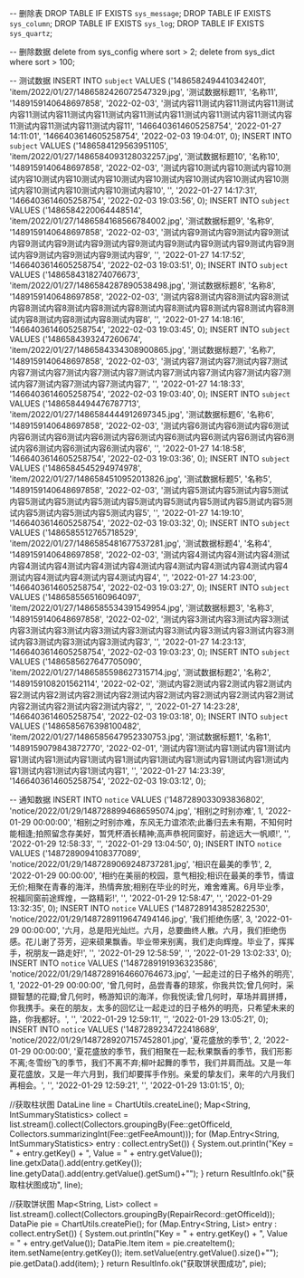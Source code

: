 -- 删除表
DROP TABLE IF EXISTS `sys_message`;
DROP TABLE IF EXISTS `sys_column`;
DROP TABLE IF EXISTS `sys_log`;
DROP TABLE IF EXISTS `sys_quartz`;

-- 删除数据
delete from sys_config where sort > 2;
delete from sys_dict where sort > 100;

-- 测试数据
INSERT INTO `subject` VALUES ('1486582494410342401', 'item/2022/01/27/1486582426072547329.jpg', '测试数据标题11', '名称11', '1489159140648697858', '2022-02-03', '测试内容11测试内容11测试内容11测试内容11测试内容11测试内容11测试内容11测试内容11测试内容11测试内容11测试内容11测试内容11测试内容11测试内容11', '1466403614605258754', '2022-01-27 14:11:01', '1466403614605258754', '2022-02-03 19:04:01', 0);
INSERT INTO `subject` VALUES ('1486584129563951105', 'item/2022/01/27/1486584093128032257.jpg', '测试数据标题10', '名称10', '1489159140648697858', '2022-02-03', '测试内容10测试内容10测试内容10测试内容10测试内容10测试内容10测试内容10测试内容10测试内容10测试内容10测试内容10测试内容10测试内容10测试内容10', '', '2022-01-27 14:17:31', '1466403614605258754', '2022-02-03 19:03:56', 0);
INSERT INTO `subject` VALUES ('1486584220064448514', 'item/2022/01/27/1486584168566784002.jpg', '测试数据标题9', '名称9', '1489159140648697858', '2022-02-03', '测试内容9测试内容9测试内容9测试内容9测试内容9测试内容9测试内容9测试内容9测试内容9测试内容9测试内容9测试内容9测试内容9测试内容9测试内容9', '', '2022-01-27 14:17:52', '1466403614605258754', '2022-02-03 19:03:51', 0);
INSERT INTO `subject` VALUES ('1486584318274076673', 'item/2022/01/27/1486584287890538498.jpg', '测试数据标题8', '名称8', '1489159140648697858', '2022-02-03', '测试内容8测试内容8测试内容8测试内容8测试内容8测试内容8测试内容8测试内容8测试内容8测试内容8测试内容8测试内容8测试内容8测试内容8测试内容8', '', '2022-01-27 14:18:16', '1466403614605258754', '2022-02-03 19:03:45', 0);
INSERT INTO `subject` VALUES ('1486584393247260674', 'item/2022/01/27/1486584334308900865.jpg', '测试数据标题7', '名称7', '1489159140648697858', '2022-02-03', '测试内容7测试内容7测试内容7测试内容7测试内容7测试内容7测试内容7测试内容7测试内容7测试内容7测试内容7测试内容7测试内容7测试内容7测试内容7', '', '2022-01-27 14:18:33', '1466403614605258754', '2022-02-03 19:03:40', 0);
INSERT INTO `subject` VALUES ('1486584494476787713', 'item/2022/01/27/1486584444912697345.jpg', '测试数据标题6', '名称6', '1489159140648697858', '2022-02-03', '测试内容6测试内容6测试内容6测试内容6测试内容6测试内容6测试内容6测试内容6测试内容6测试内容6测试内容6测试内容6测试内容6测试内容6测试内容6', '', '2022-01-27 14:18:58', '1466403614605258754', '2022-02-03 19:03:36', 0);
INSERT INTO `subject` VALUES ('1486584545294974978', 'item/2022/01/27/1486584510952013826.jpg', '测试数据标题5', '名称5', '1489159140648697858', '2022-02-03', '测试内容5测试内容5测试内容5测试内容5测试内容5测试内容5测试内容5测试内容5测试内容5测试内容5测试内容5测试内容5测试内容5测试内容5测试内容5', '', '2022-01-27 14:19:10', '1466403614605258754', '2022-02-03 19:03:32', 0);
INSERT INTO `subject` VALUES ('1486585512765718529', 'item/2022/01/27/1486585481677537281.jpg', '测试数据标题4', '名称4', '1489159140648697858', '2022-02-03', '测试内容4测试内容4测试内容4测试内容4测试内容4测试内容4测试内容4测试内容4测试内容4测试内容4测试内容4测试内容4测试内容4测试内容4测试内容4', '', '2022-01-27 14:23:00', '1466403614605258754', '2022-02-03 19:03:27', 0);
INSERT INTO `subject` VALUES ('1486585565160964097', 'item/2022/01/27/1486585534391549954.jpg', '测试数据标题3', '名称3', '1489159140648697858', '2022-02-02', '测试内容3测试内容3测试内容3测试内容3测试内容3测试内容3测试内容3测试内容3测试内容3测试内容3测试内容3测试内容3测试内容3测试内容3测试内容3', '', '2022-01-27 14:23:13', '1466403614605258754', '2022-02-03 19:03:23', 0);
INSERT INTO `subject` VALUES ('1486585627647705090', 'item/2022/01/27/1486585598627315714.jpg', '测试数据标题2', '名称2', '1489159108201562114', '2022-02-02', '测试内容2测试内容2测试内容2测试内容2测试内容2测试内容2测试内容2测试内容2测试内容2测试内容2测试内容2测试内容2测试内容2测试内容2测试内容2', '', '2022-01-27 14:23:28', '1466403614605258754', '2022-02-03 19:03:18', 0);
INSERT INTO `subject` VALUES ('1486585676398100482', 'item/2022/01/27/1486585647952330753.jpg', '测试数据标题1', '名称1', '1489159079843872770', '2022-02-01', '测试内容1测试内容1测试内容1测试内容1测试内容1测试内容1测试内容1测试内容1测试内容1测试内容1测试内容1测试内容1测试内容1测试内容1测试内容1', '', '2022-01-27 14:23:39', '1466403614605258754', '2022-02-03 19:03:12', 0);

-- 通知数据
INSERT INTO `notice` VALUES ('1487289033093836802', 'notice/2022/01/29/1487288994686595074.jpg', '相别之时别亦难', 1, '2022-01-29 00:00:00', '相别之时别亦难，东风无力谊浓浓;此番归去未有期，不知何时能相逢;拍照留念存美好，暂凭杯酒长精神;高声恭祝同窗好，前途远大一帆顺!', '', '2022-01-29 12:58:33', '', '2022-01-29 13:04:50', 0);
INSERT INTO `notice` VALUES ('1487289094108377089', 'notice/2022/01/29/1487289069248737281.jpg', '相识在最美的季节', 2, '2022-01-29 00:00:00', '相约在美丽的校园，意气相投;相识在最美的季节，情谊无价;相聚在青春的海洋，热情奔放;相别在毕业的时光，难舍难离。6月毕业季，祝福同窗前途辉煌，一路精彩!', '', '2022-01-29 12:58:47', '', '2022-01-29 13:32:35', 0);
INSERT INTO `notice` VALUES ('1487289143852822530', 'notice/2022/01/29/1487289119647494146.jpg', '我们拒绝伤感', 3, '2022-01-29 00:00:00', '六月，总是阳光灿烂。六月，总要曲终人散。六月，我们拒绝伤感。花儿谢了芬芳，迎来硕果飘香。毕业带来别离，我们走向辉煌。毕业了，挥挥手，祝朋友一路走好!', '', '2022-01-29 12:58:59', '', '2022-01-29 13:02:33', 0);
INSERT INTO `notice` VALUES ('1487289191936323586', 'notice/2022/01/29/1487289164660764673.jpg', '一起走过的日子格外的明亮', 1, '2022-01-29 00:00:00', '曾几何时，品尝青春的琼浆，你我共饮;曾几何时，采撷智慧的花瓣;曾几何时，畅游知识的海洋，你我悦读;曾几何时，草场并肩拼搏，你我携手。亲在的朋友，太多的回忆让一起走过的日子格外的明亮，只希望未来的路，你我都好。', '', '2022-01-29 12:59:11', '', '2022-01-29 13:05:21', 0);
INSERT INTO `notice` VALUES ('1487289234722418689', 'notice/2022/01/29/1487289207157452801.jpg', '夏花盛放的季节', 2, '2022-01-29 00:00:00', '夏花盛放的季节，我们相聚在一起;秋果飘香的季节，我们形影不离;冬雪纷飞的季节，我们不离不弃;柳叶起舞的季节，我们并肩而战。又是一年夏花盛放，又是一年六月到，我们却要挥手作别。亲爱的挚友们，来年的六月我们再相会。', '', '2022-01-29 12:59:21', '', '2022-01-29 13:01:15', 0);

//获取柱状图
DataLine line = ChartUtils.createLine();
Map<String, IntSummaryStatistics> collect = list.stream().collect(Collectors.groupingBy(Fee::getOfficeId, Collectors.summarizingInt(Fee::getFeeAmount)));
for (Map.Entry<String, IntSummaryStatistics> entry : collect.entrySet()) {
    System.out.println("Key = " + entry.getKey() + ", Value = " + entry.getValue());
    line.getxData().add(entry.getKey());
    line.getyData().add(entry.getValue().getSum()+"");
}
return ResultInfo.ok("获取柱状图成功", line);

//获取饼状图
Map<String, List<RepairRecord>> collect = list.stream().collect(Collectors.groupingBy(RepairRecord::getOfficeId));
DataPie pie = ChartUtils.createPie();
for (Map.Entry<String, List<RepairRecord>> entry : collect.entrySet()) {
    System.out.println("Key = " + entry.getKey() + ", Value = " + entry.getValue());
    DataPie.Item item = pie.createItem();
    item.setName(entry.getKey());
    item.setValue(entry.getValue().size()+"");
    pie.getData().add(item);
}
return ResultInfo.ok("获取饼状图成功", pie);